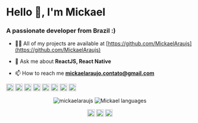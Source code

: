 <!--
**MickaelAraujs/MickaelAraujs** is a ✨ _special_ ✨ repository because its `README.md` (this file) appears on your GitHub profile.

Here are some ideas to get you started:

- 🔭 I’m currently working on ...
- 🌱 I’m currently learning ...
- 👯 I’m looking to collaborate on ...
- 🤔 I’m looking for help with ...
- 💬 Ask me about ...
- 📫 How to reach me: ...
- 😄 Pronouns: ...
- ⚡ Fun fact: ...
-->

<h1>Hello 👋, I'm Mickael</h1>
<h3>A passionate developer from Brazil :)</h3>

- 👨‍💻 All of my projects are available at [https://github.com/MickaelAraujs](https://github.com/MickaelAraujs)

- 💬 Ask me about **ReactJS, React Native**

- 📫 How to reach me **mickaelaraujo.contato@gmail.com**

<p align="left"><img src="https://devicons.github.io/devicon/devicon.git/icons/react/react-original-wordmark.svg" alt="react" width="20" height="20"/> <img src="https://devicons.github.io/devicon/devicon.git/icons/c/c-original.svg" alt="c" width="20" height="20"/> <img src="https://devicons.github.io/devicon/devicon.git/icons/css3/css3-original-wordmark.svg" alt="css3" width="20" height="20"/> <img src="https://devicons.github.io/devicon/devicon.git/icons/html5/html5-original-wordmark.svg" alt="html5" width="20" height="20"/> <img src="https://devicons.github.io/devicon/devicon.git/icons/javascript/javascript-original.svg" alt="javascript" width="20" height="20"/> <img src="https://devicons.github.io/devicon/devicon.git/icons/typescript/typescript-original.svg" alt="typescript" width="20" height="20"/> <img src="https://devicons.github.io/devicon/devicon.git/icons/nodejs/nodejs-original-wordmark.svg" alt="nodejs" width="20" height="20"/> <img src="https://devicons.github.io/devicon/devicon.git/icons/express/express-original-wordmark.svg" alt="express" width="20" height="20"/></p><p align="center">
<img src="https://github-readme-stats.vercel.app/api?username=mickaelaraujs&show_icons=true" alt="mickaelaraujs" />
<img src="https://github-readme-stats.vercel.app/api/top-langs/?username=MickaelAraujs&layout=compact" alt="Mickael languages" />  
</p>

<p align="center">
<a href="https://twitter.com/_mickaelarauj" target="blank"><img align="center" src="https://cdn.jsdelivr.net/npm/simple-icons@3.0.1/icons/twitter.svg" alt="_mickaelarauj" height="20" width="20" /></a>
<a href="https://linkedin.com/in/mickaelaraujs" target="blank"><img align="center" src="https://cdn.jsdelivr.net/npm/simple-icons@3.0.1/icons/linkedin.svg" alt="mickaelaraujs" height="20" width="20" /></a>
<a href="https://instagram.com/mickaelarauj" target="blank"><img align="center" src="https://cdn.jsdelivr.net/npm/simple-icons@3.0.1/icons/instagram.svg" alt="mickaelarauj" height="20" width="20" /></a>
</p>
